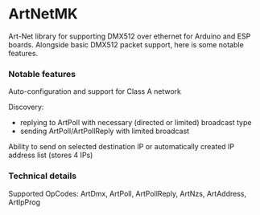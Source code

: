 # ArtNetMK
Art-Net library for supporting DMX512 over ethernet for Arduino and ESP boards. Alongside basic DMX512 packet support, here is some notable features.

### Notable features
Auto-configuration and support for Class A network

Discovery:
  * replying to ArtPoll with necessary (directed or limited) broadcast type
  * sending ArtPoll/ArtPollReply with limited broadcast

Ability to send on selected destination IP or automatically created IP address list (stores 4 IPs)

### Technical details
Supported OpCodes: ArtDmx, ArtPoll, ArtPollReply, ArtNzs, ArtAddress, ArtIpProg
